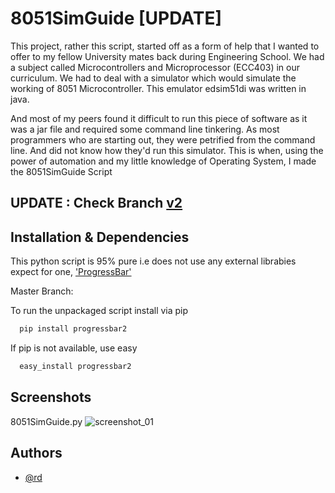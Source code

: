 
# 8051SimGuide [UPDATE]

This project, rather this script, started off as a form of
help that I wanted to offer to my fellow University mates back during Engineering School.
We had a subject called Microcontrollers and Microprocessor (ECC403) in our curriculum. We had to deal with a
simulator which would simulate the working of 8051 Microcontroller. This emulator edsim51di was written in java.

And most of my peers found it difficult to run this piece of software as it was a jar file and required some command line tinkering.
As most programmers who are starting out, they were petrified from the command line. And did not know how they'd 
run this simulator. This is when, using the power of automation and my little knowledge of Operating System, I made the 8051SimGuide Script


## **UPDATE** : Check Branch [v2](https://github.com/rd3ka/8051SimGuide/tree/v2)


## Installation & Dependencies

This python script is 95% pure i.e does not use any external 
librabies expect for one, ['ProgressBar'](https://pypi.org/project/progressbar2/)

Master Branch:

To run the unpackaged script install via pip
```bash
  pip install progressbar2
```
If pip is not available, use easy
```bash
  easy_install progressbar2
```

## Screenshots
8051SimGuide.py
![screenshot_01](https://user-images.githubusercontent.com/44165144/201349573-15e1c031-5dfc-4128-8658-e59ed6d6fce6.png)


## Authors

- [@rd](https://www.github.com/rd3ka)


